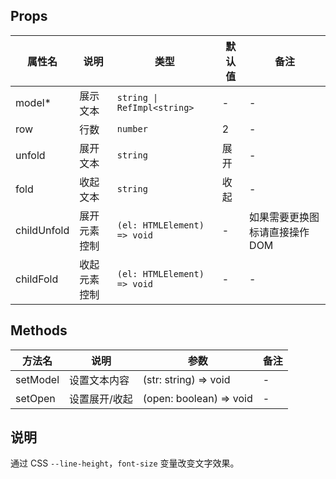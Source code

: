 
## Props

| 属性名 | 说明 | 类型 | 默认值 | 备注 |
| --- | --- | --- | --- | --- |
| model* | 展示文本 | `string \| RefImpl<string>` | - | - |
| row | 行数 | `number` | 2 | - |
| unfold | 展开文本 | `string` | 展开 | - |
| fold | 收起文本 | `string` | 收起 | - |
| childUnfold | 展开元素控制 | `(el: HTMLElement) => void` | - | 如果需要更换图标请直接操作 DOM |
| childFold | 收起元素控制 | `(el: HTMLElement) => void` | - | - |

## Methods

| 方法名 | 说明 | 参数 | 备注 |
| --- | --- | --- | --- |
| setModel | 设置文本内容 | (str: string) => void | - |
| setOpen | 设置展开/收起 | (open: boolean) => void | - |

## 说明

通过 CSS `--line-height`，`font-size` 变量改变文字效果。